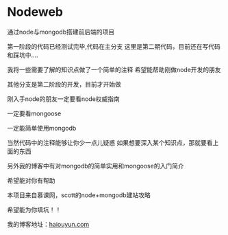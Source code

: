 # Nodeweb

通过node与mongodb搭建前后端的项目

第一阶段的代码已经测试完毕,代码在主分支
这里是第二期代码，目前还在写代码和踩坑中....

我将一些需要了解的知识点做了一个简单的注释
希望能帮助刚做node开发的朋友

其他分支是第二阶段的开发，目前才开始做

刚入手node的朋友一定要看node权威指南

一定要看mongoose

一定能简单使用mongodb

当然代码中的注释能够让你少一点儿疑惑
如果想要深入某个知识点，那就要看上面的东西

另外我的博客中有对mongodb的简单实用和mongoose的入门简介

希望能对你有帮助

本项目来自慕课网，scott的node+mongodb建站攻略

希望能为你填坑！！

我的博客地址：[haiouyun.com](http://haiouyun.com/)

